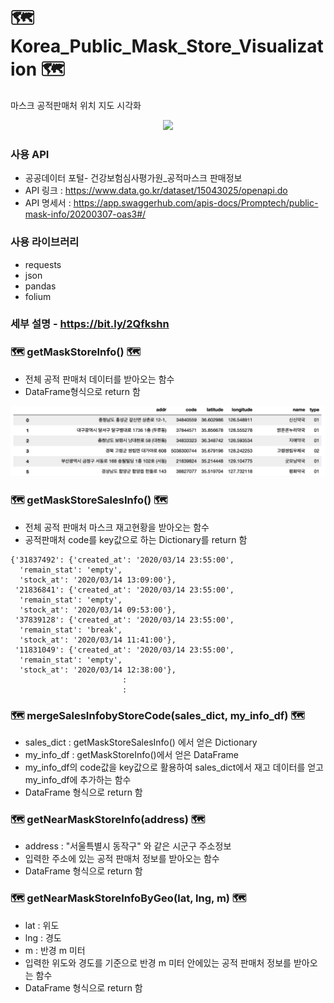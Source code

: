 # 🗺 Korea_Public_Mask_Store_Visualization 🗺
마스크 공적판매처 위치 지도 시각화

<p align="center"><img width=1000px src="./img/example_01.png"/></p>

### 사용 API
- 공공데이터 포털- 건강보험심사평가원_공적마스크 판매정보
- API 링크 : https://www.data.go.kr/dataset/15043025/openapi.do
- API 명세서 : https://app.swaggerhub.com/apis-docs/Promptech/public-mask-info/20200307-oas3#/

### 사용 라이브러리
- requests
- json
- pandas
- folium

### 세부 설명 - https://bit.ly/2Qfkshn

### 🗺 getMaskStoreInfo() 🗺
- 전체 공적 판매처 데이터를 받아오는 함수
- DataFrame형식으로 return 함

<p align="center">
  <img width=1000px src="./img/getMaskStoreInfo.png"/>
</p>

### 🗺 getMaskStoreSalesInfo() 🗺
- 전체 공적 판매처 마스크 재고현황을 받아오는 함수
- 공적판매처 code를 key값으로 하는 Dictionary를 return 함

```console
{'31837492': {'created_at': '2020/03/14 23:55:00',
  'remain_stat': 'empty',
  'stock_at': '2020/03/14 13:09:00'},
 '21836841': {'created_at': '2020/03/14 23:55:00',
  'remain_stat': 'empty',
  'stock_at': '2020/03/14 09:53:00'},
 '37839128': {'created_at': '2020/03/14 23:55:00',
  'remain_stat': 'break',
  'stock_at': '2020/03/14 11:41:00'},
 '11831049': {'created_at': '2020/03/14 23:55:00',
  'remain_stat': 'empty',
  'stock_at': '2020/03/14 12:38:00'},
                         :
                         :
```

### 🗺 mergeSalesInfobyStoreCode(sales_dict, my_info_df) 🗺
- sales_dict : getMaskStoreSalesInfo() 에서 얻은 Dictionary
- my_info_df : getMaskStoreInfo()에서 얻은 DataFrame
- my_info_df의 code값을 key값으로 활용하여 sales_dict에서 재고 데이터를 얻고 my_info_df에 추가하는 함수
- DataFrame 형식으로 return 함

### 🗺 getNearMaskStoreInfo(address) 🗺
- address : "서울특별시 동작구" 와 같은 시군구 주소정보
- 입력한 주소에 있는 공적 판매처 정보를 받아오는 함수
- DataFrame 형식으로 return 함

### 🗺 getNearMaskStoreInfoByGeo(lat, lng, m) 🗺
- lat : 위도
- lng : 경도
- m : 반경 m 미터
- 입력한 위도와 경도를 기준으로 반경 m 미터 안에있는 공적 판매처 정보를 받아오는 함수
- DataFrame 형식으로 return 함
